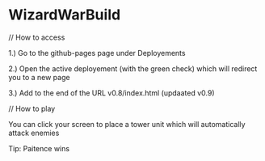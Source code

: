 # WizardWarBuild

// How to access

1.) Go to the github-pages page under Deployements

2.) Open the active deployement (with the green check) which will redirect you to a new page

3.) Add to the end of the URL v0.8/index.html (updaated v0.9)

// How to play

You can click your screen to place a tower unit which will automatically attack enemies

Tip: Paitence wins

